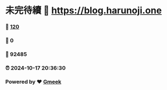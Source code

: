 # 未完待續 :link: https://blog.harunoji.one 
### :page_facing_up: [120](https://blog.harunoji.one/tag.html) 
### :speech_balloon: 0 
### :hibiscus: 92485 
### :alarm_clock: 2024-10-17 20:36:30 
### Powered by :heart: [Gmeek](https://github.com/Meekdai/Gmeek)
